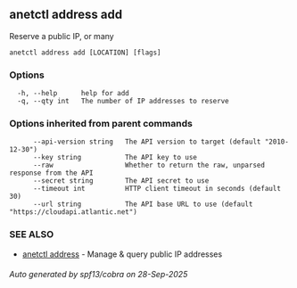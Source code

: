 ## anetctl address add

Reserve a public IP, or many

```
anetctl address add [LOCATION] [flags]
```

### Options

```
  -h, --help      help for add
  -q, --qty int   The number of IP addresses to reserve
```

### Options inherited from parent commands

```
      --api-version string   The API version to target (default "2010-12-30")
      --key string           The API key to use
      --raw                  Whether to return the raw, unparsed response from the API
      --secret string        The API secret to use
      --timeout int          HTTP client timeout in seconds (default 30)
      --url string           The API base URL to use (default "https://cloudapi.atlantic.net")
```

### SEE ALSO

* [anetctl address](anetctl_address.md)	 - Manage & query public IP addresses

###### Auto generated by spf13/cobra on 28-Sep-2025
